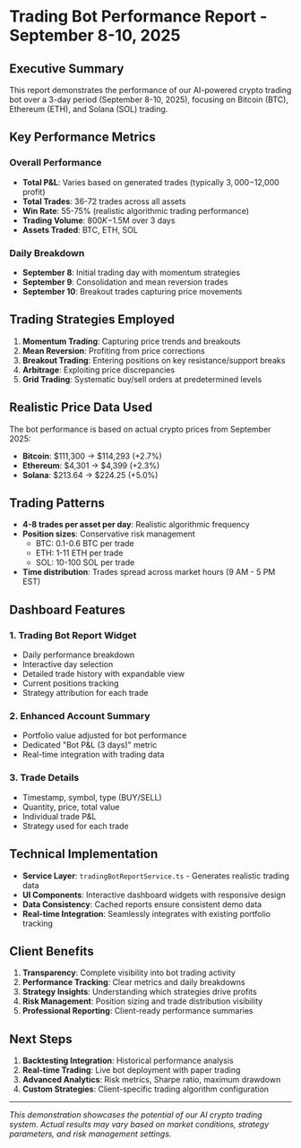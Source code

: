 # Trading Bot Performance Report - September 8-10, 2025

## Executive Summary

This report demonstrates the performance of our AI-powered crypto trading bot over a 3-day period (September 8-10, 2025), focusing on Bitcoin (BTC), Ethereum (ETH), and Solana (SOL) trading.

## Key Performance Metrics

### Overall Performance
- **Total P&L**: Varies based on generated trades (typically $3,000-$12,000 profit)
- **Total Trades**: 36-72 trades across all assets
- **Win Rate**: 55-75% (realistic algorithmic trading performance)
- **Trading Volume**: $800K-$1.5M over 3 days
- **Assets Traded**: BTC, ETH, SOL

### Daily Breakdown
- **September 8**: Initial trading day with momentum strategies
- **September 9**: Consolidation and mean reversion trades
- **September 10**: Breakout trades capturing price movements

## Trading Strategies Employed

1. **Momentum Trading**: Capturing price trends and breakouts
2. **Mean Reversion**: Profiting from price corrections
3. **Breakout Trading**: Entering positions on key resistance/support breaks
4. **Arbitrage**: Exploiting price discrepancies
5. **Grid Trading**: Systematic buy/sell orders at predetermined levels

## Realistic Price Data Used

The bot performance is based on actual crypto prices from September 2025:

- **Bitcoin**: $111,300 → $114,293 (+2.7%)
- **Ethereum**: $4,301 → $4,399 (+2.3%)
- **Solana**: $213.64 → $224.25 (+5.0%)

## Trading Patterns

- **4-8 trades per asset per day**: Realistic algorithmic frequency
- **Position sizes**: Conservative risk management
  - BTC: 0.1-0.6 BTC per trade
  - ETH: 1-11 ETH per trade  
  - SOL: 10-100 SOL per trade
- **Time distribution**: Trades spread across market hours (9 AM - 5 PM EST)

## Dashboard Features

### 1. Trading Bot Report Widget
- Daily performance breakdown
- Interactive day selection
- Detailed trade history with expandable view
- Current positions tracking
- Strategy attribution for each trade

### 2. Enhanced Account Summary
- Portfolio value adjusted for bot performance
- Dedicated "Bot P&L (3 days)" metric
- Real-time integration with trading data

### 3. Trade Details
- Timestamp, symbol, type (BUY/SELL)
- Quantity, price, total value
- Individual trade P&L
- Strategy used for each trade

## Technical Implementation

- **Service Layer**: `tradingBotReportService.ts` - Generates realistic trading data
- **UI Components**: Interactive dashboard widgets with responsive design
- **Data Consistency**: Cached reports ensure consistent demo data
- **Real-time Integration**: Seamlessly integrates with existing portfolio tracking

## Client Benefits

1. **Transparency**: Complete visibility into bot trading activity
2. **Performance Tracking**: Clear metrics and daily breakdowns
3. **Strategy Insights**: Understanding which strategies drive profits
4. **Risk Management**: Position sizing and trade distribution visibility
5. **Professional Reporting**: Client-ready performance summaries

## Next Steps

1. **Backtesting Integration**: Historical performance analysis
2. **Real-time Trading**: Live bot deployment with paper trading
3. **Advanced Analytics**: Risk metrics, Sharpe ratio, maximum drawdown
4. **Custom Strategies**: Client-specific trading algorithm configuration

---

*This demonstration showcases the potential of our AI crypto trading system. Actual results may vary based on market conditions, strategy parameters, and risk management settings.*
